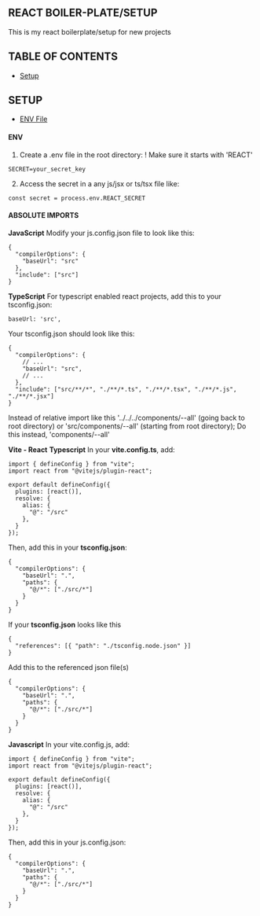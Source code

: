 ## REACT BOILER-PLATE/SETUP
This is my react boilerplate/setup for new projects

## TABLE OF CONTENTS
- [Setup](#setup)

## SETUP
  - [ENV File](#env)
  
#### ENV
1. Create a .env file in the root directory:
! Make sure it starts with 'REACT'
```
SECRET=your_secret_key
```

2. Access the secret in a any js/jsx or ts/tsx file like:
```
const secret = process.env.REACT_SECRET
```

#### ABSOLUTE IMPORTS
**JavaScript**
Modify your js.config.json file to look like this:
```
{
  "compilerOptions": {
    "baseUrl": "src"
  },
  "include": ["src"]
}
```
**TypeScript**
For typescript enabled react projects, add this to your tsconfig.json:
```
baseUrl: 'src',
```

Your tsconfig.json should look like this:
```
{
  "compilerOptions": {
    // ...
    "baseUrl": "src",
    // ...
  },
  "include": ["src/**/*", "./**/*.ts", "./**/*.tsx", "./**/*.js", "./**/*.jsx"]
}

```

Instead of relative import like this '../../../components/--all' (going back to root directory) or 'src/components/--all' (starting from root directory); 
Do this instead, 'components/--all'

**Vite - React**
**Typescript**
In your **vite.config.ts**, add:
```
import { defineConfig } from "vite";
import react from "@vitejs/plugin-react";

export default defineConfig({
  plugins: [react()],
  resolve: {
    alias: {
      "@": "/src"
    },
  }
});
```

Then, add this in your **tsconfig.json**:
```
{
  "compilerOptions": {
    "baseUrl": ".",
    "paths": {
      "@/*": ["./src/*"]
    }
  }
}
```

If your **tsconfig.json** looks like this
```
{
  "references": [{ "path": "./tsconfig.node.json" }]
}
```

Add this to the referenced json file(s)
```
{
  "compilerOptions": {
    "baseUrl": ".",
    "paths": {
      "@/*": ["./src/*"]
    }
  }
}
```

**Javascript**
In your vite.config.js, add:
```
import { defineConfig } from "vite";
import react from "@vitejs/plugin-react";

export default defineConfig({
  plugins: [react()],
  resolve: {
    alias: {
      "@": "/src"
    },
  }
});
```

Then, add this in your js.config.json:
```
{
  "compilerOptions": {
    "baseUrl": ".",
    "paths": {
      "@/*": ["./src/*"]
    }
  }
}
```